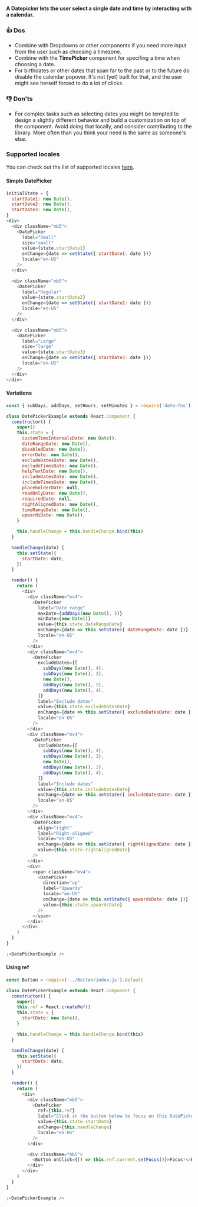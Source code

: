 #### A Datepicker lets the user select a single date and time by interacting with a calendar.

### 👍 Dos

- Combine with Dropdowns or other components if you need more input from the user such as choosing a timezone.
- Combine with the **TimePicker** component for specifing a time when choosing a date.
- For birthdates or other dates that span far to the past or to the future do disable the calendar popover. It's not (yet) built for that, and the user might see herself forced to do a lot of clicks.

### 👎 Don'ts

- For complex tasks such as selecting dates you might be tempted to design a slightly different behavior and build a customization on top of the component. Avoid doing that locally, and consider contributing to the library. More often than you think your need is the same as someone's else.

### Supported locales

You can check out the list of supported locales [here](https://github.com/date-fns/date-fns/blob/master/src/locale/index.js).

#### Simple DatePicker

```js
initialState = {
  startDate1: new Date(),
  startDate2: new Date(),
  startDate3: new Date(),
}
<div>
  <div className="mb5">
    <DatePicker
      label="Small"
      size="small"
      value={state.startDate1}
      onChange={date => setState({ startDate1: date })}
      locale="en-US"
    />
  </div>

  <div className="mb5">
    <DatePicker
      label="Regular"
      value={state.startDate2}
      onChange={date => setState({ startDate2: date })}
      locale="en-US"
    />
  </div>

  <div className="mb5">
    <DatePicker
      label="Large"
      size="large"
      value={state.startDate3}
      onChange={date => setState({ startDate3: date })}
      locale="en-US"
    />
  </div>
</div>
```

#### Variations

```js
const { subDays, addDays, setHours, setMinutes } = require('date-fns')

class DatePickerExample extends React.Component {
  constructor() {
    super()
    this.state = {
      customTimeIntervalsDate: new Date(),
      dateRangeDate: new Date(),
      disabledDate: new Date(),
      errorDate: new Date(),
      excludeDatesDate: new Date(),
      excludeTimesDate: new Date(),
      helpTextDate: new Date(),
      includeDatesDate: new Date(),
      includeTimesDate: new Date(),
      placeholderDate: null,
      readOnlyDate: new Date(),
      requiredDate: null,
      rightAlignedDate: new Date(),
      timeRangeDate: new Date(),
      upwardsDate: new Date(),
    }

    this.handleChange = this.handleChange.bind(this)
  }

  handleChange(date) {
    this.setState({
      startDate: date,
    })
  }

  render() {
    return (
      <div>
        <div className="mv4">
          <DatePicker
            label="Date range"
            maxDate={addDays(new Date(), 5)}
            minDate={new Date()}
            value={this.state.dateRangeDate}
            onChange={date => this.setState({ dateRangeDate: date })}
            locale="en-US"
          />
        </div>
        <div className="mv4">
          <DatePicker
            excludeDates={[
              subDays(new Date(), 4),
              subDays(new Date(), 2),
              new Date(),
              addDays(new Date(), 2),
              addDays(new Date(), 4),
            ]}
            label="Exclude dates"
            value={this.state.excludeDatesDate}
            onChange={date => this.setState({ excludeDatesDate: date })}
            locale="en-US"
          />
        </div>
        <div className="mv4">
          <DatePicker
            includeDates={[
              subDays(new Date(), 4),
              subDays(new Date(), 2),
              new Date(),
              addDays(new Date(), 2),
              addDays(new Date(), 4),
            ]}
            label="Include dates"
            value={this.state.includeDatesDate}
            onChange={date => this.setState({ includeDatesDate: date })}
            locale="en-US"
          />
        </div>
        <div className="mv4">
          <DatePicker
            align="right"
            label="Right-aligned"
            locale="en-US"
            onChange={date => this.setState({ rightAlignedDate: date })}
            value={this.state.rightAlignedDate}
          />
        </div>
        <div>
          <span className="mv4">
            <DatePicker
              direction="up"
              label="Upwards"
              locale="en-US"
              onChange={date => this.setState({ upwardsDate: date })}
              value={this.state.upwardsDate}
            />
          </span>
        </div>
      </div>
    )
  }
}

;<DatePickerExample />
```

#### Using ref

```js
const Button = require('../Button/index.js').default

class DatePickerExample extends React.Component {
  constructor() {
    super()
    this.ref = React.createRef()
    this.state = {
      startDate: new Date(),
    }

    this.handleChange = this.handleChange.bind(this)
  }

  handleChange(date) {
    this.setState({
      startDate: date,
    })
  }

  render() {
    return (
      <div>
        <div className="mb5">
          <DatePicker
            ref={this.ref}
            label="Click in the button below to focus on this DatePicker"
            value={this.state.startDate}
            onChange={this.handleChange}
            locale="en-US"
          />
        </div>

        <div className="mb5">
          <Button onClick={() => this.ref.current.setFocus()}>Focus!</Button>
        </div>
      </div>
    )
  }
}

;<DatePickerExample />
```
